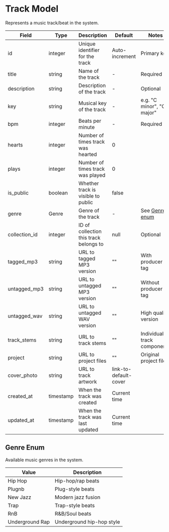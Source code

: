 # Track Model

Represents a music track/beat in the system.

| Field | Type | Description | Default | Notes |
|-------|------|-------------|---------|-------|
| id | integer | Unique identifier for the track | Auto-increment | Primary key |
| title | string | Name of the track | - | Required |
| description | string | Description of the track | - | Optional |
| key | string | Musical key of the track | - | e.g. "C minor", "G major" |
| bpm | integer | Beats per minute | - | Required |
| hearts | integer | Number of times track was hearted | 0 | |
| plays | integer | Number of times track was played | 0 | |
| is_public | boolean | Whether track is visible to public | false | |
| genre | Genre | Genre of the track | - | See [Genre enum](#genre-enum) |
| collection_id | integer | ID of collection this track belongs to | null | Optional |
| tagged_mp3 | string | URL to tagged MP3 version | "" | With producer tag |
| untagged_mp3 | string | URL to untagged MP3 version | "" | Without producer tag |
| untagged_wav | string | URL to untagged WAV version | "" | High quality version |
| track_stems | string | URL to track stems | "" | Individual track components |
| project | string | URL to project files | "" | Original project files |
| cover_photo | string | URL to track artwork | link-to-default-cover | |
| created_at | timestamp | When the track was created | Current time | |
| updated_at | timestamp | When the track was last updated | Current time | |

## Genre Enum

Available music genres in the system.

| Value | Description |
|-------|-------------|
| Hip Hop | Hip-hop/rap beats |
| Plugnb | Plug-style beats |
| New Jazz | Modern jazz fusion |
| Trap | Trap-style beats |
| RnB | R&B/Soul beats |
| Underground Rap | Underground hip-hop style |